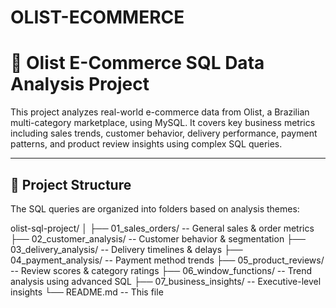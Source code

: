 # OLIST-ECOMMERCE
# 🛒 Olist E-Commerce SQL Data Analysis Project

This project analyzes real-world e-commerce data from Olist, a Brazilian multi-category marketplace, using MySQL. It covers key business metrics including sales trends, customer behavior, delivery performance, payment patterns, and product review insights using complex SQL queries.

---

## 📂 Project Structure

The SQL queries are organized into folders based on analysis themes:


olist-sql-project/
│
├── 01_sales_orders/ -- General sales & order metrics
├── 02_customer_analysis/ -- Customer behavior & segmentation
├── 03_delivery_analysis/ -- Delivery timelines & delays
├── 04_payment_analysis/ -- Payment method trends
├── 05_product_reviews/ -- Review scores & category ratings
├── 06_window_functions/ -- Trend analysis using advanced SQL
├── 07_business_insights/ -- Executive-level insights
└── README.md -- This file
